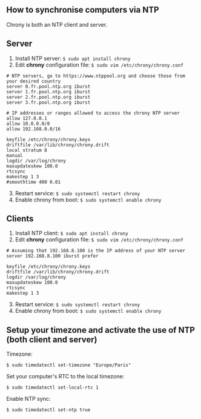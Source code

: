 How to synchronise computers via NTP
------------------------------------
Chrony is both an NTP client and server.

Server
------
1. Install NTP server: `$ sudo apt install chrony`
2. Edit **chrony** configuration file: `$ sudo vim /etc/chrony/chrony.conf`
```
# NTP servers, go to https://www.ntppool.org and choose those from your desired country
server 0.fr.pool.ntp.org iburst
server 1.fr.pool.ntp.org iburst
server 2.fr.pool.ntp.org iburst
server 3.fr.pool.ntp.org iburst

# IP addresses or ranges allowed to access the chrony NTP server
allow 127.0.0.1
allow 10.0.0.0/8
allow 192.168.0.0/16

keyfile /etc/chrony/chrony.keys
driftfile /var/lib/chrony/chrony.drift
local stratum 8
manual
logdir /var/log/chrony
maxupdateskew 100.0
rtcsync
makestep 1 3
#smoothtime 400 0.01
```
3. Restart service: `$ sudo systemctl restart chrony`
4. Enable chrony from boot: `$ sudo systemctl enable chrony`

Clients
-------
1. Install NTP client: `$ sudo apt install chrony`
2. Edit **chrony** configuration file: `$ sudo vim /etc/chrony/chrony.conf`
```
# Assuming that 192.168.8.100 is the IP address of your NTP server
server 192.168.8.100 iburst prefer

keyfile /etc/chrony/chrony.keys
driftfile /var/lib/chrony/chrony.drift
logdir /var/log/chrony
maxupdateskew 100.0
rtcsync
makestep 1 3
```
3. Restart service: `$ sudo systemctl restart chrony`
4. Enable chrony from boot: `$ sudo systemctl enable chrony`

Setup your timezone and activate the use of NTP (both client and server)
------------------------------------------------------------------------
Timezone: 
```
$ sudo timedatectl set-timezone "Europe/Paris"
```

Set your computer's RTC to the local timezone:
```
$ sudo timedatectl set-local-rtc 1
```

Enable NTP sync:
```
$ sudo timedatectl set-ntp true
```
